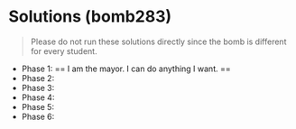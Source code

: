 # Solutions (bomb283)
> Please do not run these solutions directly since the bomb is different for every student. 
- Phase 1: == I am the mayor. I can do anything I want. ==
- Phase 2: 
- Phase 3:
- Phase 4:
- Phase 5:
- Phase 6:
